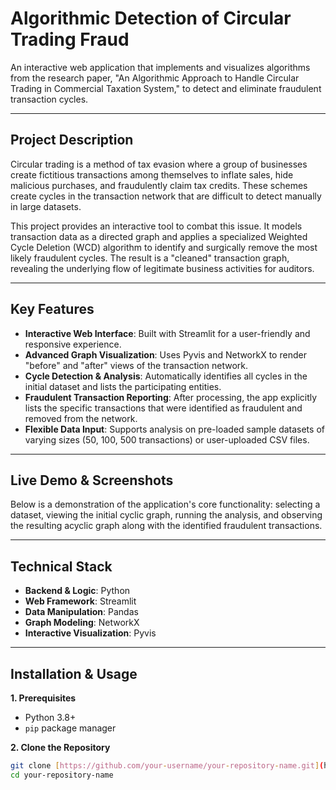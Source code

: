 # Algorithmic Detection of Circular Trading Fraud

An interactive web application that implements and visualizes algorithms from the research paper, "An Algorithmic Approach to Handle Circular Trading in Commercial Taxation System," to detect and eliminate fraudulent transaction cycles.

---

## Project Description

Circular trading is a method of tax evasion where a group of businesses create fictitious transactions among themselves to inflate sales, hide malicious purchases, and fraudulently claim tax credits. These schemes create cycles in the transaction network that are difficult to detect manually in large datasets.

This project provides an interactive tool to combat this issue. It models transaction data as a directed graph and applies a specialized Weighted Cycle Deletion (WCD) algorithm to identify and surgically remove the most likely fraudulent cycles. The result is a "cleaned" transaction graph, revealing the underlying flow of legitimate business activities for auditors.

---

## Key Features

* **Interactive Web Interface**: Built with Streamlit for a user-friendly and responsive experience.
* **Advanced Graph Visualization**: Uses Pyvis and NetworkX to render "before" and "after" views of the transaction network.
* **Cycle Detection & Analysis**: Automatically identifies all cycles in the initial dataset and lists the participating entities.
* **Fraudulent Transaction Reporting**: After processing, the app explicitly lists the specific transactions that were identified as fraudulent and removed from the network.
* **Flexible Data Input**: Supports analysis on pre-loaded sample datasets of varying sizes (50, 100, 500 transactions) or user-uploaded CSV files.

---

## Live Demo & Screenshots

Below is a demonstration of the application's core functionality: selecting a dataset, viewing the initial cyclic graph, running the analysis, and observing the resulting acyclic graph along with the identified fraudulent transactions.



---

## Technical Stack

* **Backend & Logic**: Python
* **Web Framework**: Streamlit
* **Data Manipulation**: Pandas
* **Graph Modeling**: NetworkX
* **Interactive Visualization**: Pyvis

---

## Installation & Usage

**1. Prerequisites**
* Python 3.8+
* `pip` package manager

**2. Clone the Repository**
```bash
git clone [https://github.com/your-username/your-repository-name.git](https://github.com/your-username/your-repository-name.git)
cd your-repository-name
